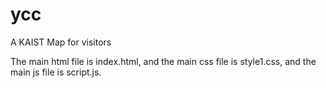 # ycc

A KAIST Map for visitors

The main html file is index.html, and the main css file is style1.css, and the main js file is script.js.
